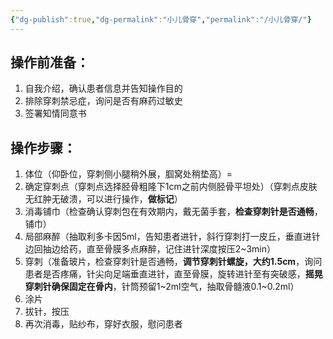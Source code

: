 ```yaml
---
{"dg-publish":true,"dg-permalink":"小儿骨穿","permalink":"/小儿骨穿/"}
---
```


## 操作前准备：
1. 自我介绍，确认患者信息并告知操作目的 
2. 排除穿刺禁忌症，询问是否有麻药过敏史 
3. 签署知情同意书
## 操作步骤：
1. 体位（仰卧位，穿刺侧小腿稍外展，腘窝处稍垫高）=
2. 确定穿刺点（穿刺点选择胫骨粗隆下1cm之前内侧胫骨平坦处）（穿刺点皮肤无红肿无破溃，可以进行操作，**做标记**）
3. 消毒铺巾（检查确认穿刺包在有效期内，戴无菌手套，**检查穿刺针是否通畅**，铺巾）
4. 局部麻醉（抽取利多卡因5ml，告知患者进针，斜行穿刺打一皮丘，垂直进针边回抽边给药，直至骨膜多点麻醉，记住进针深度按压2~3min）
5. 穿刺（准备玻片，检查穿刺针是否通畅，**调节穿刺针螺旋，大约1.5cm**，询问患者是否疼痛，针尖向足端垂直进针，直至骨膜，旋转进针至有突破感，**摇晃穿刺针确保固定在骨内**，针筒预留1~2ml空气，抽取骨髓液0.1~0.2ml）
6. 涂片
7. 拔针，按压
8. 再次消毒，贴纱布，穿好衣服，慰问患者